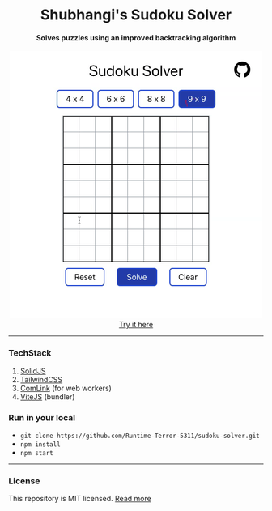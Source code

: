 <div align="center">
  <h1>Shubhangi's Sudoku Solver</h1>
  <h4>Solves puzzles using an improved backtracking algorithm</h4>
  <div>
    <a href="https://Runtime-Terror-5311.github.io/sudoku-solver/dist/">
      <img src="./cover.gif" alt="Sudoku Solver Preview" />
    </a>
  </div>
  <a href="https://Runtime-Terror-5311.github.io/sudoku-solver/dist/">Try it here</a>
</div>


---

### TechStack

1. <a href="https://www.solidjs.com/">SolidJS</a>
2. <a href="https://tailwindcss.com/">TailwindCSS</a>
3. <a href="https://github.com/GoogleChromeLabs/comlink">ComLink</a> (for web workers)
4. <a href="https://vitejs.dev/">ViteJS</a> (bundler)

### Run in your local

- ```git clone https://github.com/Runtime-Terror-5311/sudoku-solver.git```
- ```npm install```
- ```npm start```

---

### License

This repository is MIT licensed. [Read more](./LICENSE)
